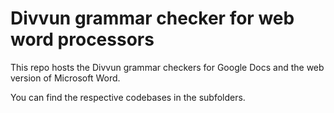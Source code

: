 # Divvun grammar checker for web word processors

This repo hosts the Divvun grammar checkers for Google Docs and the web version of Microsoft Word.

You can find the respective codebases in the subfolders.
